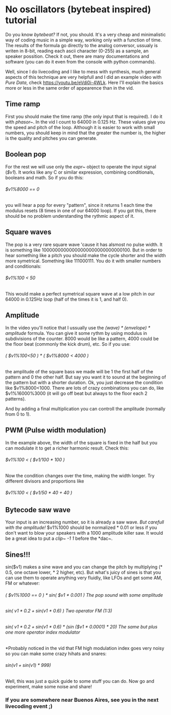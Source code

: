 # No oscillators (bytebeat inspired) tutorial

Do you know *bytebeat?* If not, you should. It's a very cheap and minimalistic way of coding music in a simple way, working only with a function of time. The results of the formula go directly to the analog conversor, ussualy is writen in 8-bit, reading each ascii character (0-255) as a sample, an speaker possition. Check it out, there are many documentations and software (you can do it even from the console with python commands).

Well, since I do livecoding and I like to mess with synthesis, much general aspects of this technique are very helpfull and I did an example video with *Pure Data*, check https://youtu.be/eVdi0i-4WLk.  Here I'll explain the basics more or less in the same order of appearence than in the vid.

## Time ramp

First you should make the time ramp (the only input that is required). I do it with *phasor~*. In the vid I count to 64000 in 0.125 Hz. These values give you the speed and pitch of the loop. Although it is easier to work with small numbers, you should keep in mind that the greater the number is, the higher is the quality and pitches you can generate.

## Boolean pop

For the rest we will use only the *expr~* object to operate the input signal (*$v1*). It works like any C or similar expression, combining conditionals, booleans and math. So if you do this:

###### $v1%8000 == 0

you will hear a pop for every "pattern", since it returns 1 each time the modulus resets (8 times in one of our 64000 loop). If you got this, there should be no problem understanding the rythmic aspect of it.

## Square waves

The pop is a very rare square wave 'cause it has alsmost no pulse width. It is something like 10000000000000000000000000000100. But in order to hear something like a pitch you should make the cycle shorter and the width more symetrical. Something like 111000111. You do it with smaller numbers and conditionals:

###### $v1%100 < 50

This would make a perfect symetrical square wave at a low pitch in our 64000 in 0.125Hz loop (half of the times it is 1, and half 0). 

## Amplitude

In the video you'll notice that I ussually use the *(wave) * (envelope) * amplitude* formula.  You can give it some rythm by using modulus in subdivisions of the counter. 8000 would be like a pattern, 4000 could be the floor beat (commonly the kick drum), etc. So if you use:

###### ( $v1%100<50 ) * ( $v1%8000 < 4000 )

the amplitude of the square bass we made will be 1 the first half of the pattern and 0 the other half. But say you want it to sound at the beginning of the pattern but with a shorter duration. Ok, you just decrease the condition like $v1%8000<1000. There are lots of crazy combinations you can do, like $v1%16000%3000 (it will go off beat but always to the floor each 2 patterns).

And by adding a final multiplication you can controll the amplitude (normally from 0 to 1).

## PWM (Pulse width modulation)

In the example above, the width of the square is fixed in the half but you can modulate it to get a richer harmonic result. Check this:

###### $v1%100 < ( $v1/100 * 100 )

Now the condition changes over the time, making the width longer.  Try different divisors and proportions like 

###### $v1%100 < ( $v1/50 * 40 + 40 )

## Bytecode saw wave

Your input is an increasing number, so it is already a saw wave. *But carefull with the amplitude!* $v1%1000 should be normalized * 0.01 or less if you don't want to blow your speakers with a 1000 amplitude killer saw. It would be a great idea to put a *clip~ -1 1* before the *dac~.

## Sines!!!

sin($v1) makes a sine wave and you can change the pitch by multiplying (* 0.5, one octave lower, * 2 higher, etc). But what's juicy of sines is that you can use them to operate anything very fluidly, like LFOs and get some AM, FM or whatever:

###### ( $v1%1000 == 0 ) * sin( $v1 * 0.001 )                         The pop sound with some amplitude 

###### sin( $v1 * 0.2 + sin ($v1 * 0.6) )                             Two operator FM (1:3)

###### sin( $v1 * 0.2 + sin ($v1 * 0.6) * (sin ($v1 * 0.0001) * 20)   The same but plus one more operator index modulator

*Probably noticed in the vid that FM high modulation index goes very noisy so you can make some crazy hihats and snares:

###### sin($v1+sin($v1) * 999)

Well, this was just a quick guide to some stuff you can do. Now go and experiment, make some noise and share!


### If you are somewhere near Buenos Aires, see you in the next livecoding event ;)
